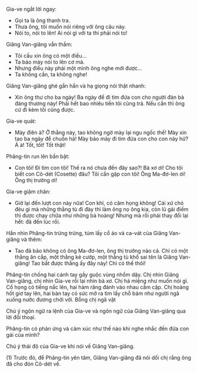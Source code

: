 Gia-ve ngắt lời ngay:
- Gọi ta là ông thanh tra.
- Thưa ông, tôi muốn nói riêng với ông câu này.
- Nói to, nói to lên! Ai nói gì với ta thì phải nói to!

Giăng Van-giăng vẫn thầm:
- Tôi cầu xin ông có một điều...
- Ta bảo mày nói to lên cơ mà.
- Nhưng điều này phải một mình ông nghe mới được...
- Ta không cần, ta không nghe!

Giăng Van-giăng ghé gần hắn và hạ giọng nói thật nhanh:
- Xin ông thư cho ba ngày! Ba ngày để đi tìm đứa con cho người đàn bà đáng thương này! Phải hết bao nhiêu tiền tôi cũng trả. Nếu cần thì ông cứ đi kèm tôi cũng được.

Gia-ve quát:
- Mày điên à? Ở thằng này, tao không ngờ mày lại ngu ngốc thế! Mày xin tao ba ngày để chuồn hả! Mày bảo mày đi tìm đứa con cho con này hử? Á à! Tốt, tốt! Tốt thật!

Phăng-tin run lên bần bật:
- Con tôi! Đi tìm con tôi! Thế ra nó chưa đến đây sao?!
Bà xơ ơi! Cho tôi biết con Cô-dét (Cosette) đâu? Tôi cần gặp con tôi! Ông Ma-đơ-len ơi! Ông thị trưởng ơi!

Gia-ve giậm chân:
- Giờ lại đến lượt con này nữa! Con khỉ, có câm họng không!
Cái xứ chó đẻu gì mà những thằng tù đi đày thì làm ông nọ ông kia, còn lũ gái điếm thì được chạy chữa như những bà hoàng! Nhưng mà rồi phải thay đổi lại hết: đã đến lúc rồi.

Hắn nhìn Phăng-tin trừng trừng, túm lấy cổ áo và ca-vát của Giăng Van-giăng và thêm:
- Tao đã bảo không có ông Ma-đơ-len, ông thị trưởng nào cả. Chỉ có một thằng ăn cắp, một thằng kẻ cướp, một thằng tù khổ sai tên là Giăng Van-giăng! Tao bắt được thằng ấy đây này! Chỉ có thế thôi!

Phăng-tin chống hai cánh tay gầy guộc vùng nhổm dậy. Chị nhìn Giăng Van-giăng, chị nhìn Gia-ve rồi lại nhìn bà xơ. Chị há miệng như muốn nói gì. Cổ họng có tiếng nấc lên, hai hàm răng đánh vào nhau cầm cập. Chị hoảng hốt giơ tay lên, hai bàn tay có sức mở ra tìm lấy chỗ bám như người ngã xuống nước đương chới với. Bỗng chị ngã vật

Chú ý ngôn ngữ ra lệnh của Gia-ve và ngôn ngữ của Giăng Van-giăng qua lời đối thoại.

Phăng-tin có phản ứng và cảm xúc như thế nào khi nghe nhắc đến đứa con gái của mình?

Chú ý thái độ của Gia-ve khi nói về Giăng Van-giăng.

(1) Trước đó, để Phăng-tin yên tâm, Giăng Van-giăng đã nói dối chị rằng ông đã cho đón Cô-dét về.